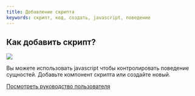 ```yaml
---
title: Добавление скрипта
keywords: скрипт, код, создать, javascript, поведение
---
```


## Как добавить скрипт?

<img src="https://s3-eu-west-1.amazonaws.com/static.playcanvas.com/instructions/add-new-script.gif"/>

Вы можете использовать javascript чтобы контролировать поведение сущностей. Добавьте компонент скрипта или создайте новый.

<a class="docs" href="http://developer.playcanvas.com/en/user-manual/scripting/creating-new/" target="_blank">Посмотреть руководство пользователя</a>

